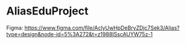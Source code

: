 # AliasEduProject

Figma:
https://www.figma.com/file/AclyUwHpDeBryZDjc7Sek3/Alias?type=design&node-id=5%3A272&t=z1988ISscAUYW75z-1
